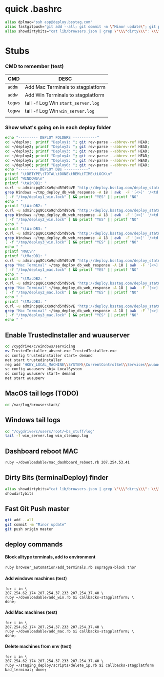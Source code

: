 # quick .bashrc

```bash
alias dplmac="ssh app@deploy.bsstag.com"
alias fastgitpush="git add --all; git commit -m \"Minor update\"; git push origin master;"
alias showdirtybits="cat lib/browsers.json | grep \"\\\"dirty\\\": \\\"11\\\"\" -B 5 --color=auto"
```

# Stubs

### CMD to remember (test)

| CMD     | DESC                               |
| ------- | ---------------------------------- |
| `addm`  | Add Mac Terminals to stagplatform  |
| `addw`  | Add Win Terminals to stagplatform  |
| `logws` | tail -f Log Win `start_server.log` |
| `logww` | tail -f Log Win `win_server.log`   |
|         |                                    |

### Show what's going on in each deploy folder

```bash
echo "--------- DEPLOY FOLDERS -----------"
cd ~/deploy;  printf "Deploy1: "; git rev-parse --abbrev-ref HEAD;
cd ~/deploy2; printf "Deploy2: "; git rev-parse --abbrev-ref HEAD;
cd ~/deploy3; printf "Deploy3: "; git rev-parse --abbrev-ref HEAD;
cd ~/deploy4; printf "Deploy4: "; git rev-parse --abbrev-ref HEAD;
cd ~/deploy5; printf "Deploy5: "; git rev-parse --abbrev-ref HEAD;
cd ~/deploy6; printf "Deploy6: "; git rev-parse --abbrev-ref HEAD;
echo "--------- DEPLOY DBs -----------"
printf "\tDBTYPE\tTOTAL\tDONE\tREM\tTIME\tLOCK\n"
printf "WINDOWS\n"
printf "\tWinDB1: "
curl -u admin:pq8CcXo9qhd5Yd9bVE "http://deploy.bsstag.com/deploy_status/1" > ~/tmp_deploy_db_web_response 2>/dev/null;
grep Windows ~/tmp_deploy_db_web_response -A 18 | awk  -F '[<>]' '/<td / { gsub(/<b>/, ""); sub(/ .*/, "", $3); printf $3; printf "\t"; } '
[ -f "/tmp/deploy1_win.lock" ] && printf "YES" || printf "NO"
echo " "
printf "\tWinDB2: "
curl -u admin:pq8CcXo9qhd5Yd9bVE "http://deploy.bsstag.com/deploy_status/2" > ~/tmp_deploy_db_web_response 2>/dev/null;
grep Windows ~/tmp_deploy_db_web_response -A 18 | awk  -F '[<>]' '/<td / { gsub(/<b>/, ""); sub(/ .*/, "", $3); printf $3; printf "\t"; } '
[ -f "/tmp/deploy2_win.lock" ] && printf "YES" || printf "NO"
echo " "
printf "\tWinDB3: "
curl -u admin:pq8CcXo9qhd5Yd9bVE "http://deploy.bsstag.com/deploy_status/3" > ~/tmp_deploy_db_web_response 2>/dev/null;
grep Windows ~/tmp_deploy_db_web_response -A 18 | awk  -F '[<>]' '/<td / { gsub(/<b>/, ""); sub(/ .*/, "", $3); printf $3; printf "\t"; } '
[ -f "/tmp/deploy3_win.lock" ] && printf "YES" || printf "NO"
echo " "
printf "MAC\n"
printf "\tMacDB1: "
curl -u admin:pq8CcXo9qhd5Yd9bVE "http://deploy.bsstag.com/deploy_status/1" > ~/tmp_deploy_db_web_response 2>/dev/null;
grep "Mac Terminal" ~/tmp_deploy_db_web_response -A 18 | awk  -F '[<>]' '/<td / { gsub(/<b>/, ""); sub(/ .*/, "", $3); printf $3; printf "\t"; } '
[ -f "/tmp/deploy1_mac.lock" ] && printf "YES" || printf "NO"
echo " "
printf "\tMacDB2: "
curl -u admin:pq8CcXo9qhd5Yd9bVE "http://deploy.bsstag.com/deploy_status/2" > ~/tmp_deploy_db_web_response 2>/dev/null;
grep "Mac Terminal" ~/tmp_deploy_db_web_response -A 18 | awk  -F '[<>]' '/<td / { gsub(/<b>/, ""); sub(/ .*/, "", $3); printf $3; printf "\t"; } '
[ -f "/tmp/deploy2_mac.lock" ] && printf "YES" || printf "NO"
echo " "
printf "\tMacDB3: "
curl -u admin:pq8CcXo9qhd5Yd9bVE "http://deploy.bsstag.com/deploy_status/3" > ~/tmp_deploy_db_web_response 2>/dev/null;
grep "Mac Terminal" ~/tmp_deploy_db_web_response -A 18 | awk  -F '[<>]' '/<td / { gsub(/<b>/, ""); sub(/ .*/, "", $3); printf $3; printf "\t"; } '
[ -f "/tmp/deploy3_mac.lock" ] && printf "YES" || printf "NO"
echo " "
```



## Enable TrustedInstaller and wuauserver

```bash
cd /cygdrive/c/windows/servicing
mv TrustedInstaller_absent.exe TrustedInstaller.exe
sc config trustedinstaller start= demand
net start trustedinstaller
reg add "HKEY_LOCAL_MACHINE\\SYSTEM\\CurrentControlSet\\Services\\wuauserv" /v ImagePath /d "%systemroot%\\System32\\svchost.exe -k netsvcs" /t REG_EXPAND_SZ /f
sc config wuauserv obj= LocalSystem
sc config wuauserv start= demand
net start wuauserv
```

## MacOS tail logs (TODO)

```bash
cd /var/log/browserstack/
```

## Windows tail logs

```bash
cd "/cygdrive/c/users/root/~bs_stuff/log"
tail -f win_server.log win_cleanup.log
```

## Dashboard reboot MAC

```bash
ruby ~/downloadable/mac_dashboard_reboot.rb 207.254.53.41	
```

## Dirty Bits (terminalDeploy) finder

```bash
alias showdirtybits="cat lib/browsers.json | grep \"\\\"dirty\\\": \\\"11\\\"\" -B 5 --color=auto"
showdirtybits
```

## Fast Git Push master

```bash
git add --all
git commit -m "Minor update" 
git push origin master
```

## deploy commands

#### Block alltype terminals, add to environment

```bash
ruby browser_automation/add_terminals.rb supragya-block thor
```

#### Add windows machines (test)

```
for i in \
207.254.62.174 207.254.37.233 207.254.37.40 \
ruby ~/downloadable/add_win.rb $i callbacks-stagplatform; \
done;
```

#### Add Mac machines (test)

```
for i in \
207.254.62.174 207.254.37.233 207.254.37.40 \
ruby ~/downloadable/add_mac.rb $i callbacks-stagplatform; \
done;
```

#### Delete machines from env (test)

```
for i in \
207.254.62.174 207.254.37.233 207.254.37.40 \
ruby ~/staging_deploy/scripts/delete_ip.rb $i callbacks-stagplatform bad_terminal; done;
```



